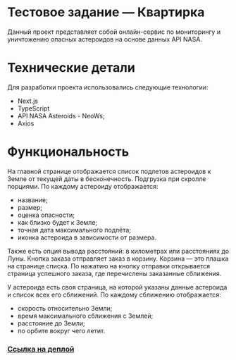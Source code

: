 # Тестовое задание — Квартирка

Данный проект представляет собой онлайн-сервис по мониторингу и уничтожению опасных астероидов на основе данных API NASA.

# Технические детали
Для разработки проекта использовались следующие технологии:
* Next.js
* TypeScript
* API NASA Asteroids - NeoWs;
* Axios

# Функциональность
На главной странице отображается список подлетов астероидов к Земле от текущей даты в бесконечность. 
Подгрузка при скролле порциями. По каждому астероиду отображается:
* название;
* размер;
* оценка опасности;
* как близко будет к Земле;
* точная дата максимального подлёта;
* иконка астероида в зависимости от размера.
  
Также есть опция вывода расстояний: в километрах или расстояниях до Луны.
Кнопка заказа отправляет заказ в корзину. Корзина — это плашка на странице списка. По нажатию на кнопку отправки открывается страница успешного заказа, где перечислены заказанные сближения.

У астероида есть своя страница, на которой указаны данные астероида и список всех его сближений. По каждому сближению отображается:
* скорость относительно Земли;
* время максимального сближения с Землей;
* расстояние до Земли;
* по орбите вокруг чего летит.

### [Ссылка на деплой](https://armagedon-2023-seven.vercel.app/)
